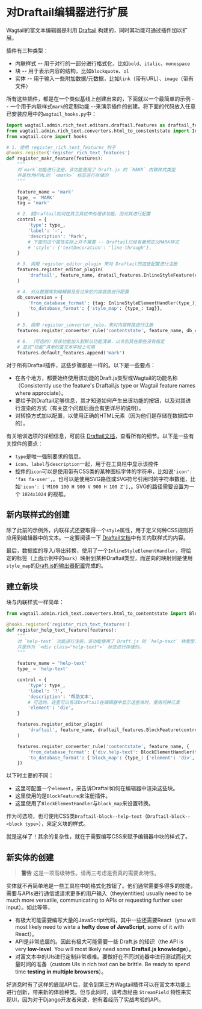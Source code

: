 # 对Draftail编辑器进行扩展

Wagtail的富文本编辑器是利用 [Draftail](https://www.draftail.org/) 构建的，同时其功能可通过插件加以扩展。

插件有三种类型：

+ 内联样式 -- 用于对行的一部分进行格式化，比如`bold`、`italic`、`monospace`
+ 块 -- 用于表示内容的结构，比如`blockquote`、`ol`
+ 实体 -- 用于输入一些附加数据/元数据，比如`link`（带有URL）、`image`（带有文件）

所有这些插件，都是在一个类似基线上创建出来的，下面就以一个最简单的示例 -- 一个用于内联样式`mark`的定制功能 --来演示插件的创建。将下面的代码放入任意已安装应用中的`wagtail_hooks.py`中：

```python
import wagtail.admin.rich_text.editors.draftail.features as draftail_features
from wagtail.admin.rich_text.converters.html_to_constentstate import InlineStyleElementHandler
from wagtail.core import hooks

# 1. 使用 register_rich_text_features 钩子
@hooks.register('register_rich_text_features')
def register_makr_feature(features):
    """
    对`mark`功能进行注册，该功能使用了 Draft.js 的 `MAKR` 内联样式类型
    并是作为HTML的 `<mark>` 标签进行存储的
    """

    feature_name = 'mark'
    type_ = 'MARK'
    tag = 'mark'

    # 2. 就Draftail如何在其工具栏中处理该功能，而对其进行配置
    control = {
        'type': type_,
        'label': '☆',
        'description': 'Mark',
        # 下面的这个属性实际上并不需要 -- Draftail已经有着预定义MARK样式
        # 'style': {'textDecoration': 'line-through'},
    }

    # 3. 调用 register_editor_plugin 来对 Draftail的这些配置进行注册
    features.register_editor_plugin(
        'draftail', feature_name, dratail_features.InlineStyleFeature(control)
    )

    # 4. 对从数据库到编辑器及反过来的内容装换进行配置
    db_conversion = {
        'from_database_format': {tag: InlineStyleElementHandler(type_)},
        'to_database_format': {'style_map': {type_: tag}},
    }

    # 5. 调用 register_converter_rule，来对内容转换进行注册
    features.register_converter_rule('contentstate', feature_name, db_conversion)

    # 6. （可选的）将该功能加入到默认功能清单，以令到其在那些没有指定
    # 显式“功能”清单的富文本字段上可用
    features.default_features.append('mark')
```

对于所有Draftail插件，这些步骤都是一样的。以下是一些要点：

+ 在各个地方，都要始终使用该功能的Draft.js类型或Wagtail的功能名称（Consistently use the feature's Draftail.js type or Wagtail feature names where approciate）。
+ 要给予到Draftail足够信息，其才知道如何产生出该功能的按钮，以及对其进行渲染的方式（有关这个问题后面会有更详尽的说明）。
+ 对转换方式加以配置，以使用正确的HTML元素（因为他们是存储在数据库中的）。

有关培训选项的详细信息，可前往 [Draftail文档](https://www.draftail.org/docs/formatting-options)，查看所有的细节。以下是一些有关控件的要点：

+ `type`是唯一强制要求的信息。
+ `icon`、`label`与`description`一起，用于在工具栏中显示该控件
+ 控件的`icon`可以是使用带有CSS类的某种图标字体的字符串，比如说`'icon': 'fas fa-user',`。也可以是使用SVG路径或SVG符号引用时的字符串数组，比如`'icon': ['M100 100 H 900 V 900 H 100 Z'],`。SVG的路径需要设置为一个 `1024x1024` 的视框。

## 新内联样式的创建

除了此前的示例外，内联样式还要取得一个`style`属性，用于定义何种CSS规则将应用到编辑器中的文本。一定要阅读一下 [Draftail文档](https://www.draftail.org/docs/formatting-options)中有关内联样式的内容。

最后，数据库的导入/导出转换，使用了一个`InlineStyleElementHandler`，将给定的标签（上面示例中的`mark`）映射到某种Draftail类型，而逆向的映射则是使用 `style_map`的[Draft.js的输出器配置](https://github.com/springload/draftjs_exporter)完成的。

## 建立新块

块与内联样式一样简单：

```python
from wagtail.admin.rich_text.converters.html_to_contentstate import BlockElementHandler

@hooks.register('register_rich_text_features')
def register_help_text_feature(features):
    """
    对 `help-text` 功能进行注册，该功能使用了 Draft.js 的 `help-text` 块类型，
    并是作为 `<div class="help-text">` 标签进行存储的。
    """

    feature_name = 'help-text'
    type_ = 'help-text'

    control = {
        'type': type_,
        'label': '?',
        'description': '帮助文本',
        # 可选的，这里可以告诉Draftail在编辑器中显示这些块时，使用何种元素
        'element': 'div',
    }

    features.register_editor_plugin(
        'draftail', feature_name, draftail_features.BlockFeature(control, css={'all': ['help-text.css']})
    )

    features.register_converter_rule('contentstate', feature_name, {
        'from_database_format': {'div.help-text': BlockElementHandler(type_)},
        'to_database_format': {'block_map': {type_: {'element': 'div', 'props': {'class': 'help-text'}}}},
    })
```

以下时主要的不同：

+ 这里可配置一个`element`，来告诉Draftail如何在编辑器中渲染这些块。
+ 这里使用的是`BlockFeature`来注册插件。
+ 这里使用了`BlockElementHandler`与`block_map`来设置转换。


作为可选项，也可使用CSS类`Draftail-block--help-text`（`Draftail-block--<block type>`），来定义块的样式。

就是这样了！其余的复杂性，就在于需要编写CSS来赋予编辑器中块的样式了。

<a name="creating-new-entities"></a>
## 新实体的创建

> __警告__ 这是一项高级特性。请再三考虑是否真的需要此特性。

实体就不再简单地是一些工具栏中的格式化按钮了。他们通常需要多得多的技能，需要与APIs进行通信或请求更多的用户输入（they(entities) usually need to be much more versatile, communicating to APIs or requesting further user input）。如此等等，

+ 有极大可能需要编写大量的JavaScript代码，其中一些还需要React（you will most likely need to wirte a __hefty dose of JavaScript__, some of it with React）。
+ API是非常底层的。因此有极大可能需要一些 Draft.js 的知识（the API is very __low-level__. You will most likely need some __Draftail.js knowledge__）。
+ 对富文本中的UIs进行定制非常艰难。要做好在不同浏览器中进行测试而花大量时间的准备（custom UIs in rich text can be brittle. Be ready to spend time __testing in multiple browsers__）。

好消息时有了这样的底层API后，就令到第三方Wagtail插件可以在富文本功能上进行创新，带来新的体验种类。但与此同时，请考虑经由 `StreamField` 特性来实现UI，因为对于Django开发者来说，他有着经历了实战考验的API。


